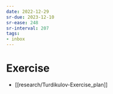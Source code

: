 ```yaml
---
date: 2022-12-29
sr-due: 2023-12-10
sr-ease: 248
sr-interval: 207
tags:
- inbox
---
```


# Exercise

- [[research/Turdikulov-Exercise_plan]]
